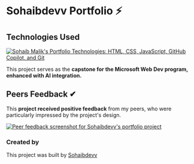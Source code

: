 <h1>Sohaibdevv Portfolio ⚡</h1>

<h2>Technologies Used</h2>
<a href="https://go-skill-icons.vercel.app/api/icons?i=html,css,javascript,githubcopilot,git&titles=true&theme=dark" rel="nofollow">
  <img src="https://go-skill-icons.vercel.app/api/icons?i=html,css,javascript,githubcopilot,git&titles=true&theme=dark" alt="Sohaib Malik's Portfolio Technologies: HTML, CSS, JavaScript, GitHub Copilot, and Git">
</a>

<p>
  This project serves as the <b>capstone for the Microsoft Web Dev program, enhanced with AI integration.</b>
</p>

<h2>Peers Feedback ✔</h2>
<p>
  This <b>project received positive feedback</b> from my peers, who were particularly impressed by the project's design.
</p>

<p>
  <a href="https://github.com/user-attachments/assets/32f9273f-8b68-4aa7-a4c1-430271a66f37" rel="nofollow">
    <img src="https://github.com/user-attachments/assets/32f9273f-8b68-4aa7-a4c1-430271a66f37" alt="Peer feedback screenshot for Sohaibdevv's portfolio project">
  </a>
</p>

<p>
  <h3>Created by</h3>
  This project was built by <a href="https://github.com/sohaibdevv">Sohaibdevv</a>
</p>
